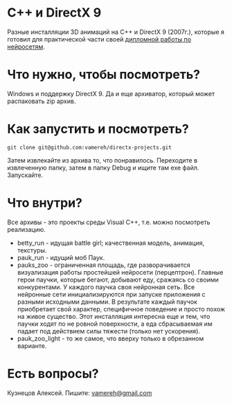 C++ и DirectX 9
================

Разные инсталляции 3D анимаций на C++ и DirectX 9 (2007г.), которые я готовил для практической части своей [дипломной работы по нейросетям](https://github.com/vamereh/neural-network).

Что нужно, чтобы посмотреть?
================

Windows и поддержку DirectX 9. Да и еще архиватор, который может распаковать zip архив.

Как запустить и посмотреть?
================

```shell
git clone git@github.com:vamereh/directx-projects.git
```
Затем извлекайте из архива то, что понравилось. Переходите в извлеченную папку, затем в папку Debug и ищите там exe файл. Запускайте.

Что внутри?
================

Все архивы - это проекты среды Visual С++, т.е. можно посмотреть реализацию.

* betty_run - идущая battle girl; качественная модель, анимация, текстуры.
* pauk_run - идущий моб Паук.
* pauks_zoo - ограниченная площадь, где разворачивается визуализация работы простейшей нейросети (перцептрон). Главные герои паучки, которые бегают, добывают еду, сражаясь со своими конкурентами. У каждого паучка своя нейронная сеть. Все нейронные сети инициализируются при запуске приложения с разными исходными данными. В результате каждый паучок приобретает свой характер, специфичное поведение и просто похож на живое существо. Этот инсталляция интересна еще и тем, что паучки ходят по не ровной поверхности, а еда сбрасываемая им падает под действием силы тяжести (только нет ускорения).
* pauk_zoo_light - то же самое, что вверху только в обрезанном варианте.

Есть вопросы?
================

Кузнецов Алексей.
Пишите: vamereh@gmail.com
